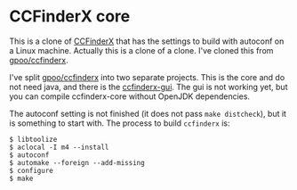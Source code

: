 CCFinderX core
==============

This is a clone of [CCFinderX][1] that has the settings to build with autoconf on a Linux machine. Actually this is a clone of a clone. I've cloned this from
[gpoo/ccfinderx][2].

I've split [gpoo/ccfinderx][2] into two separate projects. This is the core and do not need java, and there is the [ccfinderx-gui][3]. The gui is not working yet,
but you can compile ccfinderx-core without OpenJDK dependencies.

The autoconf setting is not finished (it does not pass `make distcheck`), but it is something to start with. The process to build `ccfinderx` is:

    $ libtoolize
    $ aclocal -I m4 --install
    $ autoconf
    $ automake --foreign --add-missing
    $ configure
    $ make

  [1]: http://www.ccfinder.net/ccfinderxos.html
  [2]: https://github.com/gpoo/ccfinderx
  [3]: https://github.com/petersenna/ccfinderx-gui
